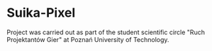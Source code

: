 # Suika-Pixel
Project was carried out as part of the student scientific circle "Ruch Projektantów Gier" at Poznań University of Technology.
